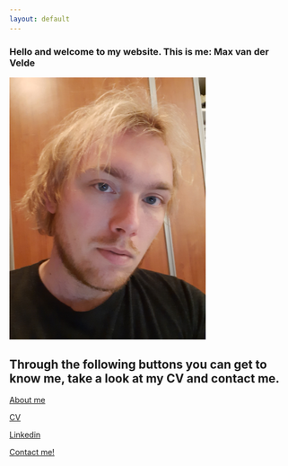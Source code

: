 ```yaml
---
layout: default
---
```

### Hello and welcome to my website. This is me: **Max van der Velde**
<img src="Picture.jpg" width="350"/>


## Through the following buttons you can get to know me, take a look at my CV and contact me.

[About me](https://maxvandervelde.github.io/About%20me/me) 


[CV](FInal_CV_12_01_2020.pdf)  


[Linkedin](https://www.linkedin.com/in/max-van-der-velde-9a6990121/)


[Contact me!](mailto:m.e.vandervelde@uu.nl)
